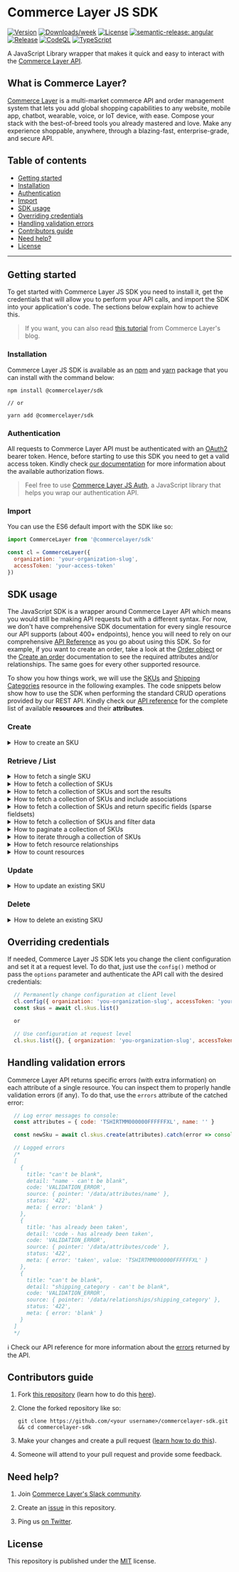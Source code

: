 # Commerce Layer JS SDK

[![Version](https://img.shields.io/npm/v/@commercelayer/sdk.svg)](https://npmjs.org/package/@commercelayer/sdk)
[![Downloads/week](https://img.shields.io/npm/dw/@commercelayer/sdk.svg)](https://npmjs.org/package/@commercelayer/sdk)
[![License](https://img.shields.io/npm/l/@commercelayer/sdk.svg)](https://github.com/commercelayer/commercelayer-sdk/blob/master/package.json)
[![semantic-release: angular](https://img.shields.io/badge/semantic--release-angular-e10079?logo=semantic-release)](https://github.com/semantic-release/semantic-release)
[![Release](https://github.com/commercelayer/commercelayer-sdk/actions/workflows/semantic-release.yml/badge.svg)](https://github.com/commercelayer/commercelayer-sdk/actions/workflows/semantic-release.yml)
[![CodeQL](https://github.com/commercelayer/commercelayer-cli/actions/workflows/codeql-analysis.yml/badge.svg)](https://github.com/commercelayer/commercelayer-cli/actions/workflows/codeql-analysis.yml)
[![TypeScript](https://img.shields.io/badge/%3C%2F%3E-TypeScript%205-%230074c1.svg)](https://www.typescriptlang.org/)

A JavaScript Library wrapper that makes it quick and easy to interact with the [Commerce Layer API](https://docs.commercelayer.io/developers).

## What is Commerce Layer?

[Commerce Layer](https://commercelayer.io) is a multi-market commerce API and order management system that lets you add global shopping capabilities to any website, mobile app, chatbot, wearable, voice, or IoT device, with ease. Compose your stack with the best-of-breed tools you already mastered and love. Make any experience shoppable, anywhere, through a blazing-fast, enterprise-grade, and secure API.

## Table of contents

- [Getting started](#getting-started)
- [Installation](#installation)
- [Authentication](#authentication)
- [Import](#import)
- [SDK usage](#sdk-usage)
- [Overriding credentials](#overriding-credentials)
- [Handling validation errors](#handling-validation-errors)
- [Contributors guide](#contributors-guide)
- [Need help?](#need-help)
- [License](#license)

---

## Getting started

To get started with Commerce Layer JS SDK you need to install it, get the credentials that will allow you to perform your API calls, and import the SDK into your application's code. The sections below explain how to achieve this.

> If you want, you can also read [this tutorial](https://commercelayer.io/blog/getting-started-with-commerce-layer-javascript-sdk) from Commerce Layer's blog.

### Installation

Commerce Layer JS SDK is available as an [npm](https://www.npmjs.com/package/@commercelayer/sdk) and [yarn](https://yarnpkg.com/package/@commercelayer/sdk) package that you can install with the command below:

```shell
npm install @commercelayer/sdk

// or

yarn add @commercelayer/sdk
```

### Authentication

All requests to Commerce Layer API must be authenticated with an [OAuth2](https://oauth.net/2) bearer token. Hence, before starting to use this SDK you need to get a valid access token. Kindly check [our documentation](https://docs.commercelayer.io/developers/authentication) for more information about the available authorization flows.

> Feel free to use [Commerce Layer JS Auth](https://github.com/commercelayer/commercelayer-js-auth), a JavaScript library that helps you wrap our authentication API.

### Import

You can use the ES6 default import with the SDK like so:

```javascript
import CommerceLayer from '@commercelayer/sdk'

const cl = CommerceLayer({
  organization: 'your-organization-slug',
  accessToken: 'your-access-token'
})
```

## SDK usage

The JavaScript SDK is a wrapper around Commerce Layer API which means you would still be making API requests but with a different syntax. For now, we don't have comprehensive SDK documentation for every single resource our API supports (about 400+ endpoints), hence you will need to rely on our comprehensive [API Reference](https://docs.commercelayer.io/core/v/api-reference) as you go about using this SDK. So for example, if you want to create an order, take a look at the [Order object](https://docs.commercelayer.io/core/v/api-reference/orders/object) or the [Create an order](https://docs.commercelayer.io/core/v/api-reference/orders/create) documentation to see the required attributes and/or relationships. The same goes for every other supported resource.

To show you how things work, we will use the [SKUs](https://docs.commercelayer.io/core/v/api-reference/skus) and [Shipping Categories](https://docs.commercelayer.io/core/v/api-reference/shipping_categories) resource in the following examples. The code snippets below show how to use the SDK when performing the standard CRUD operations provided by our REST API. Kindly check our [API reference](https://docs.commercelayer.io/core/v/api-reference) for the complete list of available **resources** and their **attributes**.

### Create

<details>
<summary>How to create an SKU</summary>
<br />

```javascript
  // Select the shipping category (it's a required relationship for the SKU resource)
  const shippingCategories = await cl.shipping_categories.list({ filters: { name_eq: 'Merchandising' } })

  const attributes = {
    code: 'TSHIRTMM000000FFFFFFXL',
    name: 'Black Men T-shirt with White Logo (XL)',
    description: "A very beautiful and cozy mens t-shirt",
    weight: "500",
    unit_of_weight: "gr"
    shipping_category: cl.shipping_categories.relationship(shippingCategories[0].id), // assigns the relationship
  }

  const newSku = await cl.skus.create(attributes)
```

ℹ️ Check our API reference for more information on how to [create an SKU](https://docs.commercelayer.io/developers/v/api-reference/skus/create).
</details>

### Retrieve / List

<details>
<summary>How to fetch a single SKU</summary>
<br />

```javascript
  // Fetch the SKU by ID
  const sku = await cl.skus.retrieve('BxAkSVqKEn')

  // Fetch all SKUs and filter by code
  const sku = await cl.skus.list({ filters: { code_eq: 'TSHIRTMM000000FFFFFFXLXX' } })

  // Fetch the first SKU of the list
  const sku = (await cl.skus.list()).first()

  // Fetch the last SKU of the list
  const sku = (await cl.skus.list()).last()
```

ℹ️ Check our API reference for more information on how to [retrieve an SKU](https://docs.commercelayer.io/developers/v/api-reference/skus/retrieve).
</details>

<details>
<summary>How to fetch a collection of SKUs</summary>
<br />

```javascript
  // Fetch all the SKUs
  const skus = await cl.skus.list()
```

When fetching a collection of resources you can leverage the `meta` attribute to get its `meta` information like so:

```javascript
  const skus = await cl.skus.list()
  const meta = skus.meta
```

ℹ️ Check our API reference for more information on how to [list all SKUs](https://docs.commercelayer.io/developers/v/api-reference/skus/list).
</details>

<details>
<summary>How to fetch a collection of SKUs and sort the results</summary>
<br />

```javascript
  // Sort the results by creation date in ascending order (default)
  const skus = await cl.skus.list({ sort: { created_at: 'asc' } })

  // Sort the results by creation date in descending order
  const skus = await cl.skus.list({ sort: { created_at: 'desc' } })
  ```

ℹ️ Check our API reference for more information on how to [sort results](https://docs.commercelayer.io/developers/sorting-results).
</details>

<details>
<summary>How to fetch a collection of SKUs and include associations</summary>
<br />

```javascript
  // Include an association (prices)
  const skus = await cl.skus.list({ include: [ 'prices' ] })

  // Include an association (stock items)
  const skus = await cl.skus.list({ include: [ 'stock_items' ] })
  ```

ℹ️ Check our API reference for more information on how to [include associations](https://docs.commercelayer.io/developers/including-associations).
</details>

<details>
<summary>How to fetch a collection of SKUs and return specific fields (sparse fieldsets)</summary>
<br />

```javascript
  // Request the API to return only specific fields
  const skus = await cl.skus.list({ fields: { skus: [ 'name', 'metadata' ] } })

  // Request the API to return only specific fields of the included resource
  const skus = await cl.skus.list({ include: [ 'prices' ], fields: { prices: [ 'currency_code', 'formatted_amount' ] } })
  ```

ℹ️ Check our API reference for more information on how to [use sparse fieldsets](https://docs.commercelayer.io/developers/sparse-fieldsets).
</details>

<details>
<summary>How to fetch a collection of SKUs and filter data</summary>
<br />

```javascript
  // Filter all the SKUs fetching only the ones whose code starts with the string "TSHIRT"
  const skus = await cl.skus.list({ filters: { code_start: 'TSHIRT' } })

  // Filter all the SKUs fetching only the ones whose code ends with the string "XLXX"
  const skus = await cl.skus.list({ filters: { code_end: 'XLXX' } })

  // Filter all the SKUs fetching only the ones whose name contains the string "White Logo"
  const skus = await cl.skus.list({ filters: { name_cont: 'White Logo' } })

  // Filter all the SKUs fetching only the ones created between two specific dates
  // (filters combined according to the AND logic)
  const skus = await cl.skus.list({ filters: { created_at_gt: '2018-01-01', created_at_lt: '2018-01-31'} })

  // Filters all the SKUs fetching only the ones created or updated after a specific date
  // (attributes combined according to the OR logic)
  const skus = await cl.skus.list({ filters: { updated_at_or_created_at_gt: '2019-10-10' } })

  // Filters all the SKUs fetching only the ones whose name contains the string "Black"
  // and whose shipping category name starts with the string "MERCH"
  const skus = await cl.skus.list({ filters: { name_cont: 'Black', shipping_category_name_start: 'MERCH'} })
  ```

ℹ️ Check our API reference for more information on how to [filter data](https://docs.commercelayer.io/developers/filtering-data).
</details>

<details>
<summary>How to paginate a collection of SKUs</summary>
<br />

When you fetch a collection of resources, you get paginated results. You can request specific pages or items in a page like so:

```javascript
  // Fetch the SKUs, setting the page number to 3 and the page size to 5
  const skus = await cl.skus.list({ pageNumber: 3, pageSize: 5 })

  // Get the total number of SKUs in the collection
  const skuCount = skus.meta.recordCount

  // Get the total number of pages
  const pageCount = skus.meta.pageCount
```

> PS: the default page number is **1**, the default page size is **10**, and the maximum page size allowed is **25**.

ℹ️ Check our API reference for more information on how [pagination](https://docs.commercelayer.io/developers/pagination) works.
</details>

<details>
<summary>How to iterate through a collection of SKUs</summary>
<br />

To execute a function for every item of a collection, use the `map()` method like so:

```javascript
  // Fetch the whole list of SKUs (1st page) and print their names and codes to console
  const skus = await cl.skus.list()
  skus.map(p => console.log('Product: ' + p.name + ' - Code: ' + p.code))
```

</details>

<!-- <details>
<summary>How to build complex queries</summary>
<br />

Coming soon...
</details> -->

<details>
<summary>How to fetch resource relationships</summary>
<br />

Many resources have relationships with other resources and instead of including these associations as seen above, you can fetch them directly. This way, in the case of 1-to-N relationships, you can filter or sort the resulting collection as standard resources.

```javascript
// Fetch 1-to-1 related resource: billing address of an order
const billingAddress = cl.orders.billing_address('xYZkjABcde')

// Fetch 1-to-N related resources: orders associated to a customer
const orders = cl.customers.orders('XyzKjAbCDe', { fields: ['status', 'number'] })
```

In general:

- An API endpoint like `/api/customers` or `/api/customers/<customerId>` translates to `cl.customers` or `cl.customers('<customerId>')` with the SDK.
- 1-to-1 relationship API endpoints like `/api/orders/<orderId>/shipping_address` translates to `cl.orders('<orderId>', { include: ['shipping_address'] }}` with the SDK.
- 1-to-N relationship API endpoints like  `/api/customers/<customerId>?include=orders` or `/api/customers/<customerId>/orders` translates to `cl.customers.retrieve('customerId', { include: ['orders'] })` or `cl.customers.orders('<customerId>')` with the SDK.

ℹ️ Check our API reference for more information on how to [fetch relationships](https://docs.commercelayer.io/core/fetching-relationships).
</details>

<details>
<summary>How to count resources</summary>
<br />

Many times you simply need to count how many resources exist with
certain characteristics. You can then call the special `count`
function passing a filter to get as result the total number of
resources.

```javascript
// Get the total number of placed orders
const placedOrders = cl.orders.count({ filters: { status_eq: 'placed' } })

```

</details>

### Update

<details>
<summary>How to update an existing SKU</summary>
<br />

```javascript
  const sku = {
    id: 'xYZkjABcde',
    description: 'Updated description...',
    imageUrl: 'https://img.yourdomain.com/skus/new-image.png'
  }

  cl.skus.update(sku) // updates the SKU on the server
```

ℹ️ Check our API reference for more information on how to [update an SKU](https://docs.commercelayer.io/developers/v/api-reference/skus/update).
</details>

### Delete

<details>
<summary>How to delete an existing SKU</summary>
<br />

```javascript
  cl.skus.delete('xYZkjABcde') // persisted deletion
```

ℹ️ Check our API reference for more information on how to [delete an SKU](https://docs.commercelayer.io/developers/v/api-reference/skus/delete).
</details>

## Overriding credentials

If needed, Commerce Layer JS SDK lets you change the client configuration and set it at a request level. To do that, just use the `config()` method or pass the `options` parameter and authenticate the API call with the desired credentials:

```javascript
  // Permanently change configuration at client level
  cl.config({ organization: 'you-organization-slug', accessToken: 'your-access-token' })
  const skus = await cl.skus.list()

  or

  // Use configuration at request level
  cl.skus.list({}, { organization: 'you-organization-slug', accessToken: 'your-access-token' })
```

## Handling validation errors

Commerce Layer API returns specific errors (with extra information) on each attribute of a single resource. You can inspect them to properly handle validation errors (if any). To do that, use the `errors` attribute of the catched error:

```javascript
  // Log error messages to console:
  const attributes = { code: 'TSHIRTMM000000FFFFFFXL', name: '' }

  const newSku = await cl.skus.create(attributes).catch(error => console.log(error.errors))

  // Logged errors
  /*
  [
    {
      title: "can't be blank",
      detail: "name - can't be blank",
      code: 'VALIDATION_ERROR',
      source: { pointer: '/data/attributes/name' },
      status: '422',
      meta: { error: 'blank' }
    },
    {
      title: 'has already been taken',
      detail: 'code - has already been taken',
      code: 'VALIDATION_ERROR',
      source: { pointer: '/data/attributes/code' },
      status: '422',
      meta: { error: 'taken', value: 'TSHIRTMM000000FFFFFFXL' }
    },
    {
      title: "can't be blank",
      detail: "shipping_category - can't be blank",
      code: 'VALIDATION_ERROR',
      source: { pointer: '/data/relationships/shipping_category' },
      status: '422',
      meta: { error: 'blank' }
    }
  ]
  */

```

ℹ️ Check our API reference for more information about the [errors](https://docs.commercelayer.io/developers/handling-errors) returned by the API.

## Contributors guide

1. Fork [this repository](https://github.com/commercelayer/commercelayer-sdk) (learn how to do this [here](https://help.github.com/articles/fork-a-repo)).

2. Clone the forked repository like so:

    ```shell
    git clone https://github.com/<your username>/commercelayer-sdk.git && cd commercelayer-sdk
    ```

3. Make your changes and create a pull request ([learn how to do this](https://docs.github.com/en/github/collaborating-with-issues-and-pull-requests/creating-a-pull-request)).

4. Someone will attend to your pull request and provide some feedback.

## Need help?

1. Join [Commerce Layer's Slack community](https://slack.commercelayer.app).

2. Create an [issue](https://github.com/commercelayer/commercelayer-cli/issues) in this repository.

3. Ping us [on Twitter](https://twitter.com/commercelayer).

## License

This repository is published under the [MIT](LICENSE) license.
